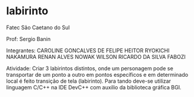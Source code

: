 # labirinto

Fatec São Caetano do Sul

Prof: Sergio Banin

Integrantes:
CAROLINE GONCALVES DE FELIPE 
HEITOR RYOKICHI NAKAMURA 
RENAN ALVES NOWAK 
WILSON RICARDO DA SILVA FABOZI


Atividade:
Criar 3 labirintos distintos, onde um personagem pode se transportar de um ponto a outro em pontos específicos
e em determinado local é feito transição de tela (labirinto).
Para tando deve-se utilizar linguagem C/C++ na IDE DevC++ com auxilio da biblioteca gráfica BGI.